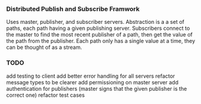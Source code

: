 ### Distributed Publish and Subscribe Framwork

Uses master, publisher, and subscriber servers. Abstraction is a a set of paths,
each path having a given publishing server. Subscribers connect to the master to
find the most recent publisher of a path, then get the value of the path from
the publisher. Each path only has a single value at a time, they can be thought
of as a stream.

### TODO

add testing to client
add better error handling for all servers
refactor message types to be clearer
add permissioning on master server
add authentication for publishers (master signs that the given publisher is
the correct one)
refactor test cases